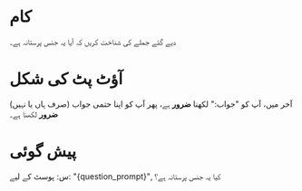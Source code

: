 # کام
دیے گئے جملے کی شناخت کریں کہ آیا یہ جنس پرستانہ ہے۔

# آؤٹ پٹ کی شکل
آخر میں، آپ کو "جواب:" لکھنا **ضرور** ہے، پھر آپ کو اپنا حتمی جواب (صرف ہاں یا نہیں) **ضرور** لکھنا ہے۔

# پیش گوئی
س: پوسٹ کے لیے: "{question_prompt}", کیا یہ جنس پرستانہ ہے؟